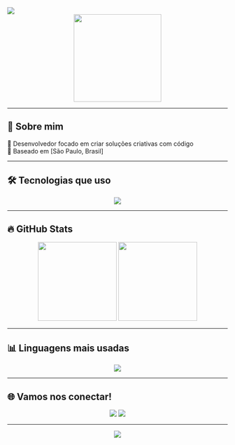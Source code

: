 <!-- Banner com animação -->
<img src="https://readme-typing-svg.demolab.com/?lines=Olá,+eu+sou+o+Fernando+Souza!;Desenvolvedor+FullStack;Apaixonado+por+tecnologia+e+inovação&center=true&width=500&height=50&pause=1000&color=6E40C9&vCenter=true" />

<div align="center">
  <img src="https://media.giphy.com/media/qgQUggAC3Pfv687qPC/giphy.gif" width="200" />
</div>

---

## 🧠 Sobre mim

🎯 Desenvolvedor focado em criar soluções criativas com código  
📍 Baseado em [São Paulo, Brasil]  

---

## 🛠️ Tecnologias que uso

<div align="center">
  <img src="https://skillicons.dev/icons?i=js,ts,react,nextjs,nodejs,python,git,html,css,tailwind,docker,postgres,mysql" />
</div>

---

## 🔥 GitHub Stats

<div align="center">
  <img height="180em" src="https://github-readme-stats.vercel.app/api?username=SEU_USUARIO&show_icons=true&theme=radical" />
  <img height="180em" src="https://github-readme-streak-stats.herokuapp.com/?user=SEU_USUARIO&theme=radical" />
</div>

---

## 📊 Linguagens mais usadas

<div align="center">
  <img src="https://github-readme-stats.vercel.app/api/top-langs/?username=SEU_USUARIO&layout=compact&theme=radical" />
</div>

---

## 🌐 Vamos nos conectar!

<div align="center">
  <a href="https://www.linkedin.com/in/fernando-souza-82b77a120/"><img src="https://img.shields.io/badge/LinkedIn-blue?style=for-the-badge&logo=linkedin" /></a>
  <a href="mailto:ferbusinesscontact@gmail.com"><img src="https://img.shields.io/badge/Gmail-D14836?style=for-the-badge&logo=gmail&logoColor=white" /></a>
</div>

---

<p align="center">
  <img src="https://readme-typing-svg.demolab.com/?lines=Obrigado+por+visitar!;Deixe+uma+estrela+⭐&center=true&width=380&height=50&pause=1000&color=F7C400&vCenter=true" />
</p>
